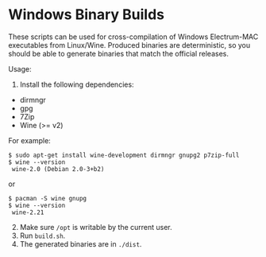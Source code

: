 Windows Binary Builds
=====================

These scripts can be used for cross-compilation of Windows Electrum-MAC executables from Linux/Wine.
Produced binaries are deterministic, so you should be able to generate binaries that match the official releases. 


Usage:


1. Install the following dependencies:

 - dirmngr
 - gpg
 - 7Zip
 - Wine (>= v2)


For example:


```
$ sudo apt-get install wine-development dirmngr gnupg2 p7zip-full
$ wine --version
 wine-2.0 (Debian 2.0-3+b2)
```

or

```
$ pacman -S wine gnupg
$ wine --version
 wine-2.21
```

2. Make sure `/opt` is writable by the current user.
3. Run `build.sh`.
4. The generated binaries are in `./dist`.

